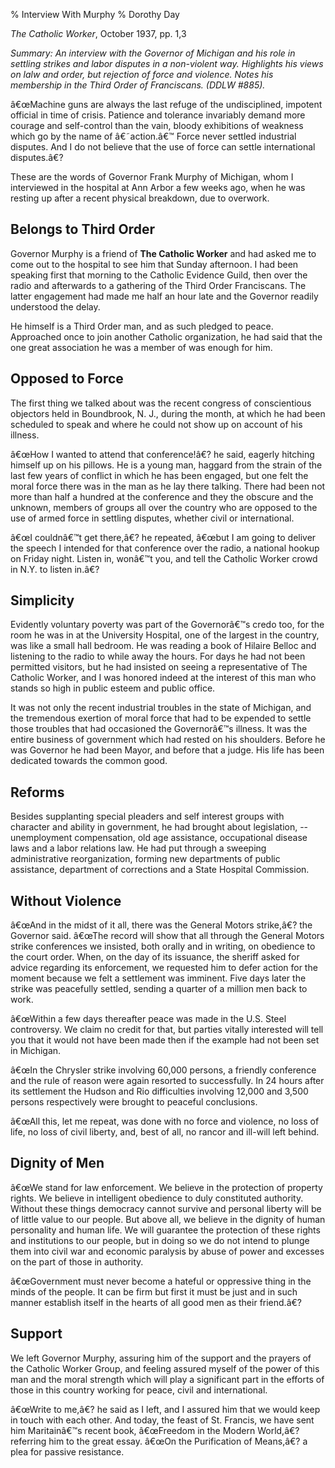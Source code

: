 % Interview With Murphy
% Dorothy Day

*The Catholic Worker*, October 1937, pp. 1,3

*Summary: An interview with the Governor of Michigan and his role in
settling strikes and labor disputes in a non-violent way. Highlights his
views on lalw and order, but rejection of force and violence. Notes his
membership in the Third Order of Franciscans. (DDLW \#885).*

â€œMachine guns are always the last refuge of the undisciplined,
impotent official in time of crisis. Patience and tolerance invariably
demand more courage and self-control than the vain, bloody exhibitions
of weakness which go by the name of â€˜action.â€™ Force never settled
industrial disputes. And I do not believe that the use of force can
settle international disputes.â€?

These are the words of Governor Frank Murphy of Michigan, whom I
interviewed in the hospital at Ann Arbor a few weeks ago, when he was
resting up after a recent physical breakdown, due to overwork.

Belongs to Third Order
----------------------

Governor Murphy is a friend of **The Catholic Worker** and had asked me
to come out to the hospital to see him that Sunday afternoon. I had been
speaking first that morning to the Catholic Evidence Guild, then over
the radio and afterwards to a gathering of the Third Order Franciscans.
The latter engagement had made me half an hour late and the Governor
readily understood the delay.

He himself is a Third Order man, and as such pledged to peace.
Approached once to join another Catholic organization, he had said that
the one great association he was a member of was enough for him.

Opposed to Force
----------------

The first thing we talked about was the recent congress of conscientious
objectors held in Boundbrook, N. J., during the month, at which he had
been scheduled to speak and where he could not show up on account of his
illness.

â€œHow I wanted to attend that conference!â€? he said, eagerly hitching
himself up on his pillows. He is a young man, haggard from the strain of
the last few years of conflict in which he has been engaged, but one
felt the moral force there was in the man as he lay there talking. There
had been not more than half a hundred at the conference and they the
obscure and the unknown, members of groups all over the country who are
opposed to the use of armed force in settling disputes, whether civil or
international.

â€œI couldnâ€™t get there,â€? he repeated, â€œbut I am going to deliver
the speech I intended for that conference over the radio, a national
hookup on Friday night. Listen in, wonâ€™t you, and tell the Catholic
Worker crowd in N.Y. to listen in.â€?

Simplicity
----------

Evidently voluntary poverty was part of the Governorâ€™s credo too, for
the room he was in at the University Hospital, one of the largest in the
country, was like a small hall bedroom. He was reading a book of Hilaire
Belloc and listening to the radio to while away the hours. For days he
had not been permitted visitors, but he had insisted on seeing a
representative of The Catholic Worker, and I was honored indeed at the
interest of this man who stands so high in public esteem and public
office.

It was not only the recent industrial troubles in the state of Michigan,
and the tremendous exertion of moral force that had to be expended to
settle those troubles that had occasioned the Governorâ€™s illness. It
was the entire business of government which had rested on his shoulders.
Before he was Governor he had been Mayor, and before that a judge. His
life has been dedicated towards the common good.

Reforms
-------

Besides supplanting special pleaders and self interest groups with
character and ability in government, he had brought about legislation,
--unemployment compensation, old age assistance, occupational disease
laws and a labor relations law. He had put through a sweeping
administrative reorganization, forming new departments of public
assistance, department of corrections and a State Hospital Commission.

Without Violence
----------------

â€œAnd in the midst of it all, there was the General Motors strike,â€?
the Governor said. â€œThe record will show that all through the General
Motors strike conferences we insisted, both orally and in writing, on
obedience to the court order. When, on the day of its issuance, the
sheriff asked for advice regarding its enforcement, we requested him to
defer action for the moment because we felt a settlement was imminent.
Five days later the strike was peacefully settled, sending a quarter of
a million men back to work.

â€œWithin a few days thereafter peace was made in the U.S. Steel
controversy. We claim no credit for that, but parties vitally interested
will tell you that it would not have been made then if the example had
not been set in Michigan.

â€œIn the Chrysler strike involving 60,000 persons, a friendly
conference and the rule of reason were again resorted to successfully.
In 24 hours after its settlement the Hudson and Rio difficulties
involving 12,000 and 3,500 persons respectively were brought to peaceful
conclusions.

â€œAll this, let me repeat, was done with no force and violence, no loss
of life, no loss of civil liberty, and, best of all, no rancor and
ill-will left behind.

Dignity of Men
--------------

â€œWe stand for law enforcement. We believe in the protection of
property rights. We believe in intelligent obedience to duly constituted
authority. Without these things democracy cannot survive and personal
liberty will be of little value to our people. But above all, we believe
in the dignity of human personality and human life. We will guarantee
the protection of these rights and institutions to our people, but in
doing so we do not intend to plunge them into civil war and economic
paralysis by abuse of power and excesses on the part of those in
authority.

â€œGovernment must never become a hateful or oppressive thing in the
minds of the people. It can be firm but first it must be just and in
such manner establish itself in the hearts of all good men as their
friend.â€?

Support
-------

We left Governor Murphy, assuring him of the support and the prayers of
the Catholic Worker Group, and feeling assured myself of the power of
this man and the moral strength which will play a significant part in
the efforts of those in this country working for peace, civil and
international.

â€œWrite to me,â€? he said as I left, and I assured him that we would
keep in touch with each other. And today, the feast of St. Francis, we
have sent him Maritainâ€™s recent book, â€œFreedom in the Modern
World,â€? referring him to the great essay. â€œOn the Purification of
Means,â€? a plea for passive resistance.
